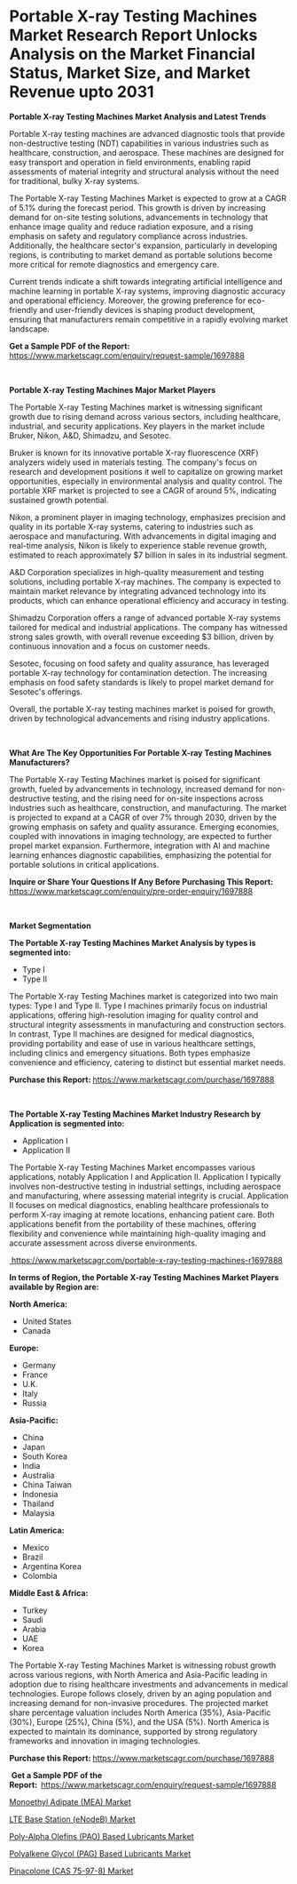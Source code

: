 <p><h1>Portable X-ray Testing Machines Market Research Report Unlocks Analysis on the Market Financial Status, Market Size, and Market Revenue upto 2031</h1></p><p><strong>Portable X-ray Testing Machines Market Analysis and Latest Trends</strong></p>
<p><p>Portable X-ray testing machines are advanced diagnostic tools that provide non-destructive testing (NDT) capabilities in various industries such as healthcare, construction, and aerospace. These machines are designed for easy transport and operation in field environments, enabling rapid assessments of material integrity and structural analysis without the need for traditional, bulky X-ray systems.</p><p>The Portable X-ray Testing Machines Market is expected to grow at a CAGR of 5.1% during the forecast period. This growth is driven by increasing demand for on-site testing solutions, advancements in technology that enhance image quality and reduce radiation exposure, and a rising emphasis on safety and regulatory compliance across industries. Additionally, the healthcare sector's expansion, particularly in developing regions, is contributing to market demand as portable solutions become more critical for remote diagnostics and emergency care. </p><p>Current trends indicate a shift towards integrating artificial intelligence and machine learning in portable X-ray systems, improving diagnostic accuracy and operational efficiency. Moreover, the growing preference for eco-friendly and user-friendly devices is shaping product development, ensuring that manufacturers remain competitive in a rapidly evolving market landscape.</p></p>
<p><strong>Get a Sample PDF of the Report:&nbsp;</strong> <a href="https://www.marketscagr.com/enquiry/request-sample/1697888?utm_campaign=1422&utm_medium=2&utm_source=Github&utm_content=ia&utm_term=12102024&utm_id=portable-x-ray-testing-machines">https://www.marketscagr.com/enquiry/request-sample/1697888</a></p>
<p>&nbsp;</p>
<p><strong>Portable X-ray Testing Machines Major Market Players</strong></p>
<p><p>The Portable X-ray Testing Machines market is witnessing significant growth due to rising demand across various sectors, including healthcare, industrial, and security applications. Key players in the market include Bruker, Nikon, A&D, Shimadzu, and Sesotec.</p><p>Bruker is known for its innovative portable X-ray fluorescence (XRF) analyzers widely used in materials testing. The company's focus on research and development positions it well to capitalize on growing market opportunities, especially in environmental analysis and quality control. The portable XRF market is projected to see a CAGR of around 5%, indicating sustained growth potential.</p><p>Nikon, a prominent player in imaging technology, emphasizes precision and quality in its portable X-ray systems, catering to industries such as aerospace and manufacturing. With advancements in digital imaging and real-time analysis, Nikon is likely to experience stable revenue growth, estimated to reach approximately $7 billion in sales in its industrial segment.</p><p>A&D Corporation specializes in high-quality measurement and testing solutions, including portable X-ray machines. The company is expected to maintain market relevance by integrating advanced technology into its products, which can enhance operational efficiency and accuracy in testing.</p><p>Shimadzu Corporation offers a range of advanced portable X-ray systems tailored for medical and industrial applications. The company has witnessed strong sales growth, with overall revenue exceeding $3 billion, driven by continuous innovation and a focus on customer needs.</p><p>Sesotec, focusing on food safety and quality assurance, has leveraged portable X-ray technology for contamination detection. The increasing emphasis on food safety standards is likely to propel market demand for Sesotec's offerings. </p><p>Overall, the portable X-ray testing machines market is poised for growth, driven by technological advancements and rising industry applications.</p></p>
<p>&nbsp;</p>
<p><strong>What Are The Key Opportunities For Portable X-ray Testing Machines Manufacturers?</strong></p>
<p><p>The Portable X-ray Testing Machines market is poised for significant growth, fueled by advancements in technology, increased demand for non-destructive testing, and the rising need for on-site inspections across industries such as healthcare, construction, and manufacturing. The market is projected to expand at a CAGR of over 7% through 2030, driven by the growing emphasis on safety and quality assurance. Emerging economies, coupled with innovations in imaging technology, are expected to further propel market expansion. Furthermore, integration with AI and machine learning enhances diagnostic capabilities, emphasizing the potential for portable solutions in critical applications.</p></p>
<p><strong>Inquire or Share Your Questions If Any Before Purchasing This Report:</strong> <a href="https://www.marketscagr.com/enquiry/pre-order-enquiry/1697888?utm_campaign=1422&utm_medium=2&utm_source=Github&utm_content=ia&utm_term=12102024&utm_id=portable-x-ray-testing-machines">https://www.marketscagr.com/enquiry/pre-order-enquiry/1697888</a></p>
<p>&nbsp;</p>
<p><strong>Market Segmentation</strong></p>
<p><strong>The Portable X-ray Testing Machines Market Analysis by types is segmented into:</strong></p>
<p><ul><li>Type I</li><li>Type II</li></ul></p>
<p><p>The Portable X-ray Testing Machines market is categorized into two main types: Type I and Type II. Type I machines primarily focus on industrial applications, offering high-resolution imaging for quality control and structural integrity assessments in manufacturing and construction sectors. In contrast, Type II machines are designed for medical diagnostics, providing portability and ease of use in various healthcare settings, including clinics and emergency situations. Both types emphasize convenience and efficiency, catering to distinct but essential market needs.</p></p>
<p><strong>Purchase this Report:&nbsp;</strong><a href="https://www.marketscagr.com/purchase/1697888?utm_campaign=1422&utm_medium=2&utm_source=Github&utm_content=ia&utm_term=12102024&utm_id=portable-x-ray-testing-machines">https://www.marketscagr.com/purchase/1697888</a></p>
<p>&nbsp;</p>
<p><strong>The Portable X-ray Testing Machines Market Industry Research by Application is segmented into:</strong></p>
<p><ul><li>Application I</li><li>Application II</li></ul></p>
<p><p>The Portable X-ray Testing Machines Market encompasses various applications, notably Application I and Application II. Application I typically involves non-destructive testing in industrial settings, including aerospace and manufacturing, where assessing material integrity is crucial. Application II focuses on medical diagnostics, enabling healthcare professionals to perform X-ray imaging at remote locations, enhancing patient care. Both applications benefit from the portability of these machines, offering flexibility and convenience while maintaining high-quality imaging and accurate assessment across diverse environments.</p></p>
<p><a href="https://www.marketscagr.com/portable-x-ray-testing-machines-r1697888?utm_campaign=1422&utm_medium=2&utm_source=Github&utm_content=ia&utm_term=12102024&utm_id=portable-x-ray-testing-machines">&nbsp;https://www.marketscagr.com/portable-x-ray-testing-machines-r1697888</a></p>
<p><strong>In terms of Region, the Portable X-ray Testing Machines Market Players available by Region are:</strong></p>
<p>
    <p> <strong> North America: </strong>
        <ul>
            <li>United States</li>
            <li>Canada</li>
        </ul>
        </p> 
    <p> <strong> Europe: </strong>
        <ul>
            <li>Germany</li>
            <li>France</li>
            <li>U.K.</li>
            <li>Italy</li>
            <li>Russia</li>
        </ul>
        </p> 
    <p> <strong> Asia-Pacific: </strong>
        <ul>
            <li>China</li>
            <li>Japan</li>
            <li>South Korea</li>
            <li>India</li>
            <li>Australia</li>
            <li>China Taiwan</li>
            <li>Indonesia</li>
            <li>Thailand</li>
            <li>Malaysia</li>
        </ul>
        </p> 
    <p> <strong> Latin America: </strong>
        <ul>
            <li>Mexico</li>
            <li>Brazil</li>
            <li>Argentina Korea</li>
            <li>Colombia</li>
        </ul>
        </p> 
    <p> <strong> Middle East & Africa: </strong>
        <ul>
            <li>Turkey</li>
            <li>Saudi</li>
            <li>Arabia</li>
            <li>UAE</li>
            <li>Korea</li>
        </ul>
    </p>
    </p>
<p><p>The Portable X-ray Testing Machines Market is witnessing robust growth across various regions, with North America and Asia-Pacific leading in adoption due to rising healthcare investments and advancements in medical technologies. Europe follows closely, driven by an aging population and increasing demand for non-invasive procedures. The projected market share percentage valuation includes North America (35%), Asia-Pacific (30%), Europe (25%), China (5%), and the USA (5%). North America is expected to maintain its dominance, supported by strong regulatory frameworks and innovation in imaging technologies.</p></p>
<p><strong>Purchase this Report: </strong><a href="https://www.marketscagr.com/purchase/1697888?utm_campaign=1422&utm_medium=2&utm_source=Github&utm_content=ia&utm_term=12102024&utm_id=portable-x-ray-testing-machines">https://www.marketscagr.com/purchase/1697888</a></p>
<p>&nbsp;<strong>Get a Sample PDF of the Report:&nbsp;&nbsp;</strong><a href="https://www.marketscagr.com/enquiry/request-sample/1697888?utm_campaign=1422&utm_medium=2&utm_source=Github&utm_content=ia&utm_term=12102024&utm_id=portable-x-ray-testing-machines">https://www.marketscagr.com/enquiry/request-sample/1697888</a></p>
<p><strong></strong></p>
<p><p><a href="https://www.linkedin.com/pulse/global-monoethyl-adipate-mea-market-landscape-future-trends-strategic-rxevc?utm_campaign=1422&utm_medium=2&utm_source=Github&utm_content=ia&utm_term=12102024&utm_id=portable-x-ray-testing-machines">Monoethyl Adipate (MEA) Market</a></p><p><a href="https://www.linkedin.com/pulse/lte-base-station-enodeb-market-consolidation-impact-structure-1tyje?utm_campaign=1422&utm_medium=2&utm_source=Github&utm_content=ia&utm_term=12102024&utm_id=portable-x-ray-testing-machines">LTE Base Station (eNodeB) Market</a></p><p><a href="https://www.linkedin.com/pulse/strategic-roadmap-success-global-poly-alpha-olefins-pao-puyxf?utm_campaign=1422&utm_medium=2&utm_source=Github&utm_content=ia&utm_term=12102024&utm_id=portable-x-ray-testing-machines">Poly-Alpha Olefins (PAO) Based Lubricants Market</a></p><p><a href="https://www.linkedin.com/pulse/regulatory-landscape-its-influence-global-polyalkene-glycol-ocj2e?utm_campaign=1422&utm_medium=2&utm_source=Github&utm_content=ia&utm_term=12102024&utm_id=portable-x-ray-testing-machines">Polyalkene Glycol (PAG) Based Lubricants Market</a></p><p><a href="https://www.linkedin.com/pulse/market-insights-global-pinacolone-cas-75-97-8-forecast-innovation-jyrie?utm_campaign=1422&utm_medium=2&utm_source=Github&utm_content=ia&utm_term=12102024&utm_id=portable-x-ray-testing-machines">Pinacolone (CAS 75-97-8) Market</a></p></p>